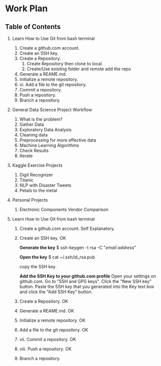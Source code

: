 # Work Plan

## Table of Contents
1. Learn How to Use Git from bash terminal
    1. Create a github.com account.
    1. Create an SSH key.
    1. Create a Repository.
        1. Create Repository then clone to local.
        1. Create/Use existing folder and remote add the repo
    1. Generate a REAME.md.
    1. Initialize a remote repository.
    1. vi. Add a file to the git repository.
    1. Commit a repository.
    1. Push a repository.
    1. Branch a repository.

1. General Data Science Project Workflow
    1.  What is the problem?
    1.  Gather Data
    1.  Exploratory Data Analysis
    1.  Cleaning data
    1.  Preprocessing for more effective data
    1.  Machine Learning Algorithms
    1.  Check Results
    1.  Iterate

1. Kaggle Exercise Projects
    1.  Digit Recognizer
    1.  Titanic
    1.  NLP with Disaster Tweets
    1.  Petals to the metal

1.  Personal Projects
    1.  Electronic Components Vendor Comparison

1. Learn How to Use Git from bash terminal
    1. Create a github.com account.
        Self Explanatory.

    1. Create an SSH key. OK

        __Generate the key__
        $ ssh-keygen -t rsa -C "*email address*"

        __Open the key__
        $ cat ~/.ssh/id_rsa.pub

        copy the SSH key.

        __Add the SSH Key to your github.com profile__
        Open your settings on github.com.
        Go to "SSH and GPG keys".
        Click the "New SSH key" button.
        Paste the SSH key that you generated into the Key text box and click the "Add SSH Key" button.

    1. Create a Repository. OK
    1. Generate a REAME.md. OK
    1. Initialize a remote repository. OK
    1. Add a file to the git repository. OK
    1. vii. Commit a repository. OK
    1. viii. Push a repository. OK
    1. Branch a repository.